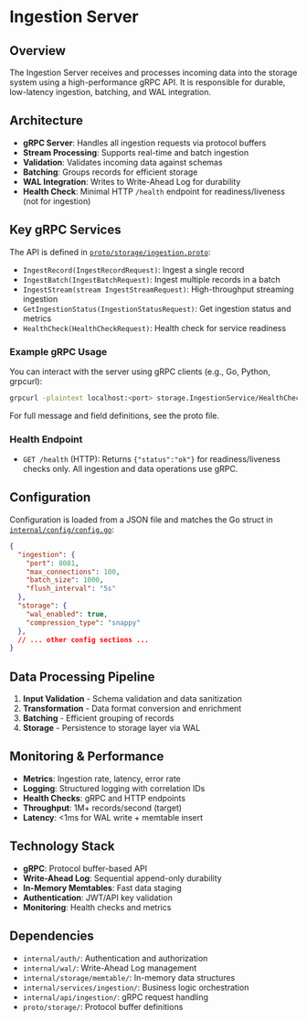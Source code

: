 # Ingestion Server

## Overview
The Ingestion Server receives and processes incoming data into the storage system using a high-performance gRPC API. It is responsible for durable, low-latency ingestion, batching, and WAL integration.

## Architecture
- **gRPC Server**: Handles all ingestion requests via protocol buffers
- **Stream Processing**: Supports real-time and batch ingestion
- **Validation**: Validates incoming data against schemas
- **Batching**: Groups records for efficient storage
- **WAL Integration**: Writes to Write-Ahead Log for durability
- **Health Check**: Minimal HTTP `/health` endpoint for readiness/liveness (not for ingestion)

## Key gRPC Services

The API is defined in [`proto/storage/ingestion.proto`](../../proto/storage/ingestion.proto):

- `IngestRecord(IngestRecordRequest)`: Ingest a single record
- `IngestBatch(IngestBatchRequest)`: Ingest multiple records in a batch
- `IngestStream(stream IngestStreamRequest)`: High-throughput streaming ingestion
- `GetIngestionStatus(IngestionStatusRequest)`: Get ingestion status and metrics
- `HealthCheck(HealthCheckRequest)`: Health check for service readiness

### Example gRPC Usage

You can interact with the server using gRPC clients (e.g., Go, Python, grpcurl):

```sh
grpcurl -plaintext localhost:<port> storage.IngestionService/HealthCheck
```

For full message and field definitions, see the proto file.

### Health Endpoint
- `GET /health` (HTTP): Returns `{"status":"ok"}` for readiness/liveness checks only. All ingestion and data operations use gRPC.

## Configuration
Configuration is loaded from a JSON file and matches the Go struct in [`internal/config/config.go`](../../internal/config/config.go):

```json
{
  "ingestion": {
    "port": 8081,
    "max_connections": 100,
    "batch_size": 1000,
    "flush_interval": "5s"
  },
  "storage": {
    "wal_enabled": true,
    "compression_type": "snappy"
  },
  // ... other config sections ...
}
```

## Data Processing Pipeline
1. **Input Validation** - Schema validation and data sanitization
2. **Transformation** - Data format conversion and enrichment
3. **Batching** - Efficient grouping of records
4. **Storage** - Persistence to storage layer via WAL

## Monitoring & Performance
- **Metrics**: Ingestion rate, latency, error rate
- **Logging**: Structured logging with correlation IDs
- **Health Checks**: gRPC and HTTP endpoints
- **Throughput**: 1M+ records/second (target)
- **Latency**: <1ms for WAL write + memtable insert

## Technology Stack
- **gRPC**: Protocol buffer-based API
- **Write-Ahead Log**: Sequential append-only durability
- **In-Memory Memtables**: Fast data staging
- **Authentication**: JWT/API key validation
- **Monitoring**: Health checks and metrics

## Dependencies
- `internal/auth/`: Authentication and authorization
- `internal/wal/`: Write-Ahead Log management
- `internal/storage/memtable/`: In-memory data structures
- `internal/services/ingestion/`: Business logic orchestration
- `internal/api/ingestion/`: gRPC request handling
- `proto/storage/`: Protocol buffer definitions
